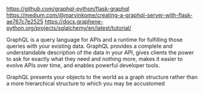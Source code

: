 https://github.com/graphql-python/flask-graphql
https://medium.com/@marvinkome/creating-a-graphql-server-with-flask-ae767c7e2525
https://docs.graphene-python.org/projects/sqlalchemy/en/latest/tutorial/

GraphQL is a query language for APIs and a runtime for fulfilling those queries with your existing data. GraphQL provides a complete and understandable description of the data in your API, gives clients the power to ask for exactly what they need and nothing more, makes it easier to evolve APIs over time, and enables powerful developer tools.

GraphQL presents your objects to the world as a graph structure rather than a more hierarchical structure to which you may be accustomed